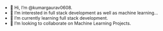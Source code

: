 - 👋 Hi, I’m @kumargaurav0608.
- 👀 I’m interested in full stack development as well as machine learning...
- 🌱 I’m currently learning full stack development.
- 💞️ I’m looking to collaborate on Machine Learning Projects.

<!---
kumargaurav0608 is a ✨ special ✨ repository because its `README.md` (this file) appears on your GitHub profile.
You can click the Preview link to take a look at your changes.
--->

